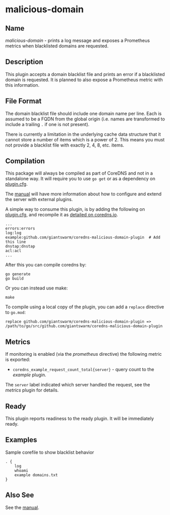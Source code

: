 # malicious-domain

## Name

*malicious-domain* - prints a log message and exposes a Prometheus metrics when blacklisted domains are requested.

## Description

This plugin accepts a domain blacklist file and prints an error if a blacklisted domain is requested.
It is planned to also expose a Prometheus metric with this information.

## File Format

The domain blacklist file should include one domain name per line.
Each is assumed to be a FQDN from the global origin (i.e. names are transformed to include a trailing `.` if one is not present).

There is currently a limitation in the underlying cache data structure that it cannot store a number of items which is a power of 2.
This means you must not provide a blacklist file with exactly 2, 4, 8, etc. items.

## Compilation

This package will always be compiled as part of CoreDNS and not in a standalone way. It will require you to use `go get` or as a dependency on [plugin.cfg](https://github.com/coredns/coredns/blob/master/plugin.cfg).

The [manual](https://coredns.io/manual/toc/#what-is-coredns) will have more information about how to configure and extend the server with external plugins.

A simple way to consume this plugin, is by adding the following on [plugin.cfg](https://github.com/coredns/coredns/blob/master/plugin.cfg), and recompile it as [detailed on coredns.io](https://coredns.io/2017/07/25/compile-time-enabling-or-disabling-plugins/#build-with-compile-time-configuration-file).

~~~
...
errors:errors
log:log
example:github.com/giantswarm/coredns-malicious-domain-plugin  # Add this line
dnstap:dnstap
acl:acl
...
~~~

After this you can compile coredns by:

```shell script
go generate
go build
```

Or you can instead use make:

```shell script
make
```

To compile using a local copy of the plugin, you can add a `replace` directive to `go.mod`:
```
replace github.com/giantswarm/coredns-malicious-domain-plugin => /path/to/go/src/github.com/giantswarm/coredns-malicious-domain-plugin
```

## Metrics

If monitoring is enabled (via the *prometheus* directive) the following metric is exported:

* `coredns_example_request_count_total{server}` - query count to the *example* plugin.

The `server` label indicated which server handled the request, see the *metrics* plugin for details.

## Ready

This plugin reports readiness to the ready plugin. It will be immediately ready.

## Examples

Sample corefile to show blacklist behavior

~~~ corefile
. {
    log
    whoami
    example domains.txt
}
~~~

## Also See

See the [manual](https://coredns.io/manual).
